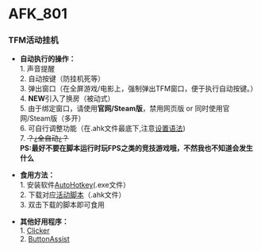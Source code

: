 # AFK_801
### TFM活动挂机

* **自动执行的操作：**  
       1. 声音提醒  
       2. 自动按键（防挂机死等）       
       3. 弹出窗口（在全屏游戏/电影上，强制弹出TFM窗口，便于执行自动按键。）       
       4. **NEW**引入了换房（被动式）       
       5. 由于绑定窗口，请使用**官网/Steam版**，禁用网页版 or 同时使用官网/Steam版（多开）       
       6. 可自行调整功能（在.ahk文件最底下,注意[设置语法](https://wyagd001.github.io/v2/docs/index.htm))        
       7. ~~？¿全自动¿？~~       
     **PS:最好不要在脚本运行时玩FPS之类的竞技游戏哦，不然我也不知道会发生什么**       
         
*  **食用方法：**  
       1. 安装软件[AutoHotkey](https://github.com/AutoHotkey/AutoHotkey/releases)(.exe文件）  
       2. 下载对应[活动脚本](https://github.com/lyliny/AFK_801/releases)（.ahk文件）  
       3. 双击下载的脚本即可食用
         
*  **其他好用程序：**  
       1. [Clicker](https://gitee.com/fasterthanlight/automatic_clicker_2/releases)       
       2. [ButtonAssist](https://github.com/zclucas/ButtonAssist/releases/)
